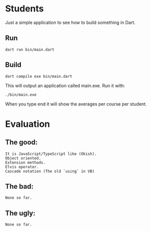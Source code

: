 # Students

Just a simple application to see how to build something in Dart.

## Run

    dart run bin/main.dart

## Build

    dart compile exe bin/main.dart

This will output an application called main.exe. Run it with:

    ./bin/main.exe

When you type end it will show the averages per course per student.

# Evaluation

## The good:

    It is JavaScript/TypeScript like (Okish). 
    Object oriented.
    Extension methods.
    Elvis operator.
    Cascade notation (The old `using` in VB)

## The bad:

    None so far.

## The ugly:

    None so far.
